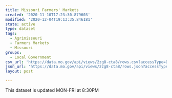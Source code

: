 ```yaml
---
title: Missouri Farmers' Markets
created: '2020-11-10T17:23:30.879603'
modified: '2020-12-04T19:13:35.846181'
state: active
type: dataset
tags:
  - Agrimissouri
  - Farmers Markets
  - Missouri
groups:
  - Local Government
csv_url: 'https://data.mo.gov/api/views/2zg8-cta8/rows.csv?accessType=DOWNLOAD'
json_url: 'https://data.mo.gov/api/views/2zg8-cta8/rows.json?accessType=DOWNLOAD'
layout: post

---
```

This dataset is updated MON-FRI at 8:30PM
